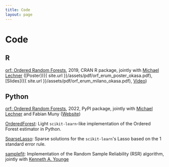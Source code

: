 ```yaml
---
title: Code
layout: page
---
```


# Code

## R

[orf: Ordered Random Forests](https://CRAN.R-project.org/package=orf), 2019, CRAN R package, jointly with [Michael Lechner](https://www.michael-lechner.eu/) ([Poster]({{ site.url }}/assets/pdf/orf_erum_poster_okasa.pdf), [Slides]({{ site.url }}/assets/pdf/orf_erum_milano_okasa.pdf), [Video](https://www.youtube.com/watch?v=dwIXqhk1NdM&t=203s))

## Python

[orf: Ordered Random Forests](https://pypi.org/project/orf/), 2022, PyPI package, jointly with [Michael Lechner](https://www.michael-lechner.eu/) and Fabian Muny ([Website](https://orf-lab.github.io/orf-py/))

[OrderedForest](https://github.com/okasag/OrderedForest): Light `scikit-learn`-like implementation of the Ordered Forest estimator in Python.

[SparseLasso](https://github.com/okasag/SparseLasso): Sparse solutions for the `scikit-learn`'s Lasso based on the 1 standard error rule.

[samplefit](https://github.com/okasag/samplefit): Implementation of the Random Sample Reliability (RSR) algorithm, jointly with [Kenneth A. Younge](https://kenneth.younge.net)



